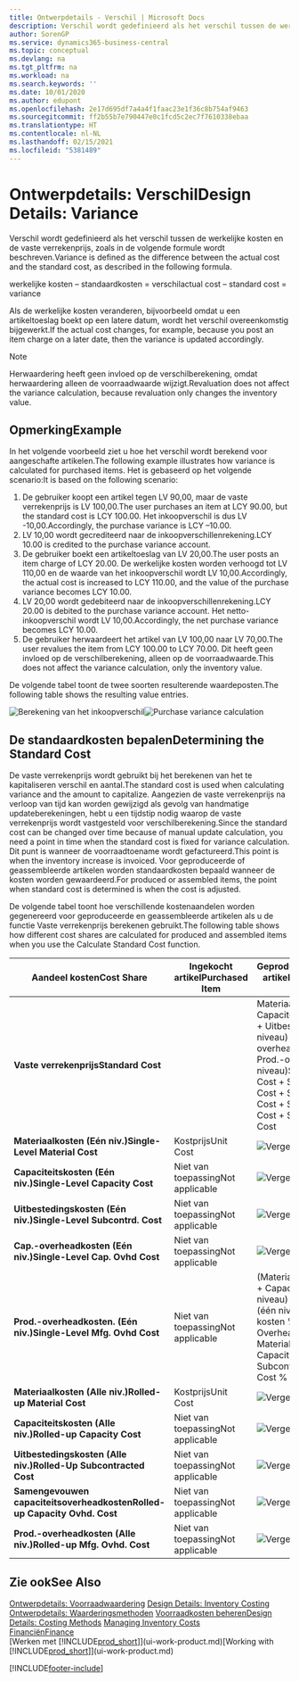 ```yaml
---
title: Ontwerpdetails - Verschil | Microsoft Docs
description: Verschil wordt gedefinieerd als het verschil tussen de werkelijke kosten en de vaste verrekenprijs, zoals in de volgende formule wordt beschreven.
author: SorenGP
ms.service: dynamics365-business-central
ms.topic: conceptual
ms.devlang: na
ms.tgt_pltfrm: na
ms.workload: na
ms.search.keywords: ''
ms.date: 10/01/2020
ms.author: edupont
ms.openlocfilehash: 2e17d695df7a4a4f1faac23e1f36c8b754af9463
ms.sourcegitcommit: ff2b55b7e790447e0c1fcd5c2ec7f7610338ebaa
ms.translationtype: HT
ms.contentlocale: nl-NL
ms.lasthandoff: 02/15/2021
ms.locfileid: "5381489"
---
```

# <a name="design-details-variance"></a><span data-ttu-id="88010-103">Ontwerpdetails: Verschil</span><span class="sxs-lookup"><span data-stu-id="88010-103">Design Details: Variance</span></span>
<span data-ttu-id="88010-104">Verschil wordt gedefinieerd als het verschil tussen de werkelijke kosten en de vaste verrekenprijs, zoals in de volgende formule wordt beschreven.</span><span class="sxs-lookup"><span data-stu-id="88010-104">Variance is defined as the difference between the actual cost and the standard cost, as described in the following formula.</span></span>  

 <span data-ttu-id="88010-105">werkelijke kosten – standaardkosten = verschil</span><span class="sxs-lookup"><span data-stu-id="88010-105">actual cost – standard cost = variance</span></span>  

 <span data-ttu-id="88010-106">Als de werkelijke kosten veranderen, bijvoorbeeld omdat u een artikeltoeslag boekt op een latere datum, wordt het verschil overeenkomstig bijgewerkt.</span><span class="sxs-lookup"><span data-stu-id="88010-106">If the actual cost changes, for example, because you post an item charge on a later date, then the variance is updated accordingly.</span></span>  

> [!NOTE]  
>  <span data-ttu-id="88010-107">Herwaardering heeft geen invloed op de verschilberekening, omdat herwaardering alleen de voorraadwaarde wijzigt.</span><span class="sxs-lookup"><span data-stu-id="88010-107">Revaluation does not affect the variance calculation, because revaluation only changes the inventory value.</span></span>  

## <a name="example"></a><span data-ttu-id="88010-108">Opmerking</span><span class="sxs-lookup"><span data-stu-id="88010-108">Example</span></span>  
 <span data-ttu-id="88010-109">In het volgende voorbeeld ziet u hoe het verschil wordt berekend voor aangeschafte artikelen.</span><span class="sxs-lookup"><span data-stu-id="88010-109">The following example illustrates how variance is calculated for purchased items.</span></span> <span data-ttu-id="88010-110">Het is gebaseerd op het volgende scenario:</span><span class="sxs-lookup"><span data-stu-id="88010-110">It is based on the following scenario:</span></span>  

1.  <span data-ttu-id="88010-111">De gebruiker koopt een artikel tegen LV 90,00, maar de vaste verrekenprijs is LV 100,00.</span><span class="sxs-lookup"><span data-stu-id="88010-111">The user purchases an item at LCY 90.00, but the standard cost is LCY 100.00.</span></span> <span data-ttu-id="88010-112">Het inkoopverschil is dus LV -10,00.</span><span class="sxs-lookup"><span data-stu-id="88010-112">Accordingly, the purchase variance is LCY –10.00.</span></span>  
2.  <span data-ttu-id="88010-113">LV 10,00 wordt gecrediteerd naar de inkoopverschillenrekening.</span><span class="sxs-lookup"><span data-stu-id="88010-113">LCY 10.00 is credited to the purchase variance account.</span></span>  
3.  <span data-ttu-id="88010-114">De gebruiker boekt een artikeltoeslag van LV 20,00.</span><span class="sxs-lookup"><span data-stu-id="88010-114">The user posts an item charge of LCY 20.00.</span></span> <span data-ttu-id="88010-115">De werkelijke kosten worden verhoogd tot LV 110,00 en de waarde van het inkoopverschil wordt LV 10,00.</span><span class="sxs-lookup"><span data-stu-id="88010-115">Accordingly, the actual cost is increased to LCY 110.00, and the value of the purchase variance becomes LCY 10.00.</span></span>  
4.  <span data-ttu-id="88010-116">LV 20,00 wordt gedebiteerd naar de inkoopverschillenrekening.</span><span class="sxs-lookup"><span data-stu-id="88010-116">LCY 20.00 is debited to the purchase variance account.</span></span> <span data-ttu-id="88010-117">Het netto-inkoopverschil wordt LV 10,00.</span><span class="sxs-lookup"><span data-stu-id="88010-117">Accordingly, the net purchase variance becomes LCY 10.00.</span></span>  
5.  <span data-ttu-id="88010-118">De gebruiker herwaardeert het artikel van LV 100,00 naar LV 70,00.</span><span class="sxs-lookup"><span data-stu-id="88010-118">The user revalues the item from LCY 100.00 to LCY 70.00.</span></span> <span data-ttu-id="88010-119">Dit heeft geen invloed op de verschilberekening, alleen op de voorraadwaarde.</span><span class="sxs-lookup"><span data-stu-id="88010-119">This does not affect the variance calculation, only the inventory value.</span></span>  

 <span data-ttu-id="88010-120">De volgende tabel toont de twee soorten resulterende waardeposten.</span><span class="sxs-lookup"><span data-stu-id="88010-120">The following table shows the resulting value entries.</span></span>  

 <span data-ttu-id="88010-121">![Berekening van het inkoopverschil](media/design_details_inventory_costing_11_purchase_variance.png "Berekening van het inkoopverschil")</span><span class="sxs-lookup"><span data-stu-id="88010-121">![Purchase variance calculation](media/design_details_inventory_costing_11_purchase_variance.png "Purchase variance calculation")</span></span>  

## <a name="determining-the-standard-cost"></a><span data-ttu-id="88010-122">De standaardkosten bepalen</span><span class="sxs-lookup"><span data-stu-id="88010-122">Determining the Standard Cost</span></span>  
 <span data-ttu-id="88010-123">De vaste verrekenprijs wordt gebruikt bij het berekenen van het te kapitaliseren verschil en aantal.</span><span class="sxs-lookup"><span data-stu-id="88010-123">The standard cost is used when calculating variance and the amount to capitalize.</span></span> <span data-ttu-id="88010-124">Aangezien de vaste verrekenprijs na verloop van tijd kan worden gewijzigd als gevolg van handmatige updateberekeningen, hebt u een tijdstip nodig waarop de vaste verrekenprijs wordt vastgesteld voor verschilberekening.</span><span class="sxs-lookup"><span data-stu-id="88010-124">Since the standard cost can be changed over time because of manual update calculation, you need a point in time when the standard cost is fixed for variance calculation.</span></span> <span data-ttu-id="88010-125">Dit punt is wanneer de voorraadtoename wordt gefactureerd.</span><span class="sxs-lookup"><span data-stu-id="88010-125">This point is when the inventory increase is invoiced.</span></span> <span data-ttu-id="88010-126">Voor geproduceerde of geassembleerde artikelen worden standaardkosten bepaald wanneer de kosten worden gewaardeerd.</span><span class="sxs-lookup"><span data-stu-id="88010-126">For produced or assembled items, the point when standard cost is determined is when the cost is adjusted.</span></span>  

 <span data-ttu-id="88010-127">De volgende tabel toont hoe verschillende kostenaandelen worden gegenereerd voor geproduceerde en geassembleerde artikelen als u de functie Vaste verrekenprijs berekenen gebruikt.</span><span class="sxs-lookup"><span data-stu-id="88010-127">The following table shows how different cost shares are calculated for produced and assembled items when you use the Calculate Standard Cost function.</span></span>  

|<span data-ttu-id="88010-128">Aandeel kosten</span><span class="sxs-lookup"><span data-stu-id="88010-128">Cost Share</span></span>|<span data-ttu-id="88010-129">Ingekocht artikel</span><span class="sxs-lookup"><span data-stu-id="88010-129">Purchased Item</span></span>|<span data-ttu-id="88010-130">Geproduceerd/geassembleerd artikel</span><span class="sxs-lookup"><span data-stu-id="88010-130">Produced/Assembled Item</span></span>|  
|----------------|--------------------|------------------------------|  
|<span data-ttu-id="88010-131">**Vaste verrekenprijs**</span><span class="sxs-lookup"><span data-stu-id="88010-131">**Standard Cost**</span></span>||<span data-ttu-id="88010-132">Materiaalkosten (één niveau) + Capaciteitskosten (één niveau) + Uitbestedingskosten (één niveau) + Cap.-overheadkosten (één niveau) + Prod.-overheadkosten (één niveau)</span><span class="sxs-lookup"><span data-stu-id="88010-132">Single-Level Material Cost + Single-Level Capacity Cost + Single-Level Subcontrd. Cost + Single-Level Cap. Ovhd. Cost + Single-Level Mfg. Ovhd. Cost</span></span>|  
|<span data-ttu-id="88010-133">**Materiaalkosten (Eén niv.)**</span><span class="sxs-lookup"><span data-stu-id="88010-133">**Single-Level Material Cost**</span></span>|<span data-ttu-id="88010-134">Kostprijs</span><span class="sxs-lookup"><span data-stu-id="88010-134">Unit Cost</span></span>|<span data-ttu-id="88010-135">![Vergelijking 1](media/design_details_inventory_costing_11_equation_1.png "Vergelijking 1")</span><span class="sxs-lookup"><span data-stu-id="88010-135">![Equation 1](media/design_details_inventory_costing_11_equation_1.png "Equation 1")</span></span>|  
|<span data-ttu-id="88010-136">**Capaciteitskosten (Eén niv.)**</span><span class="sxs-lookup"><span data-stu-id="88010-136">**Single-Level Capacity Cost**</span></span>|<span data-ttu-id="88010-137">Niet van toepassing</span><span class="sxs-lookup"><span data-stu-id="88010-137">Not applicable</span></span>|<span data-ttu-id="88010-138">![Vergelijking 2](media/design_details_inventory_costing_11_equation_2.png "Vergelijking 2")</span><span class="sxs-lookup"><span data-stu-id="88010-138">![Equation 2](media/design_details_inventory_costing_11_equation_2.png "Equation 2")</span></span>|  
|<span data-ttu-id="88010-139">**Uitbestedingskosten (Eén niv.)**</span><span class="sxs-lookup"><span data-stu-id="88010-139">**Single-Level Subcontrd. Cost**</span></span>|<span data-ttu-id="88010-140">Niet van toepassing</span><span class="sxs-lookup"><span data-stu-id="88010-140">Not applicable</span></span>|<span data-ttu-id="88010-141">![Vergelijking 3](media/design_details_inventory_costing_11_equation_3.png "Vergelijking 3")</span><span class="sxs-lookup"><span data-stu-id="88010-141">![Equation 3](media/design_details_inventory_costing_11_equation_3.png "Equation 3")</span></span>|  
|<span data-ttu-id="88010-142">**Cap.-overheadkosten (Eén niv.)**</span><span class="sxs-lookup"><span data-stu-id="88010-142">**Single-Level Cap. Ovhd Cost**</span></span>|<span data-ttu-id="88010-143">Niet van toepassing</span><span class="sxs-lookup"><span data-stu-id="88010-143">Not applicable</span></span>|<span data-ttu-id="88010-144">![Vergelijking 4](media/design_details_inventory_costing_11_equation_4.png "Vergelijking 4")</span><span class="sxs-lookup"><span data-stu-id="88010-144">![Equation 4](media/design_details_inventory_costing_11_equation_4.png "Equation 4")</span></span>|  
|<span data-ttu-id="88010-145">**Prod.-overheadkosten. (Eén niv.)**</span><span class="sxs-lookup"><span data-stu-id="88010-145">**Single-Level Mfg. Ovhd Cost**</span></span>|<span data-ttu-id="88010-146">Niet van toepassing</span><span class="sxs-lookup"><span data-stu-id="88010-146">Not applicable</span></span>|<span data-ttu-id="88010-147">(Materiaalkosten (één niveau) + Capaciteitskosten (één niveau) + Uitbestedingskosten (één niveau)) \* Indirecte kosten % / 100 + Overheadtarief</span><span class="sxs-lookup"><span data-stu-id="88010-147">(Single-Level Material Cost + Single-Level Capacity Cost + Single-Level Subcontrd. Cost) \* Indirect Cost % / 100 + Overhead Rate</span></span>|  
|<span data-ttu-id="88010-148">**Materiaalkosten (Alle niv.)**</span><span class="sxs-lookup"><span data-stu-id="88010-148">**Rolled-up Material Cost**</span></span>|<span data-ttu-id="88010-149">Kostprijs</span><span class="sxs-lookup"><span data-stu-id="88010-149">Unit Cost</span></span>|<span data-ttu-id="88010-150">![Vergelijking 5](media/design_details_inventory_costing_11_equation_5.png "Vergelijking 5")</span><span class="sxs-lookup"><span data-stu-id="88010-150">![Equation 5](media/design_details_inventory_costing_11_equation_5.png "Equation 5")</span></span>|  
|<span data-ttu-id="88010-151">**Capaciteitskosten (Alle niv.)**</span><span class="sxs-lookup"><span data-stu-id="88010-151">**Rolled-up Capacity Cost**</span></span>|<span data-ttu-id="88010-152">Niet van toepassing</span><span class="sxs-lookup"><span data-stu-id="88010-152">Not applicable</span></span>|<span data-ttu-id="88010-153">![Vergelijking 6](media/design_details_inventory_costing_11_equation_6.png "Vergelijking 6")</span><span class="sxs-lookup"><span data-stu-id="88010-153">![Equation 6](media/design_details_inventory_costing_11_equation_6.png "Equation 6")</span></span>|  
|<span data-ttu-id="88010-154">**Uitbestedingskosten (Alle niv.)**</span><span class="sxs-lookup"><span data-stu-id="88010-154">**Rolled-Up Subcontracted Cost**</span></span>|<span data-ttu-id="88010-155">Niet van toepassing</span><span class="sxs-lookup"><span data-stu-id="88010-155">Not applicable</span></span>|<span data-ttu-id="88010-156">![Vergelijking 7](media/design_details_inventory_costing_11_equation_7.png "Vergelijking 7")</span><span class="sxs-lookup"><span data-stu-id="88010-156">![Equation 7](media/design_details_inventory_costing_11_equation_7.png "Equation 7")</span></span>|  
|<span data-ttu-id="88010-157">**Samengevouwen capaciteitsoverheadkosten**</span><span class="sxs-lookup"><span data-stu-id="88010-157">**Rolled-up Capacity Ovhd. Cost**</span></span>|<span data-ttu-id="88010-158">Niet van toepassing</span><span class="sxs-lookup"><span data-stu-id="88010-158">Not applicable</span></span>|<span data-ttu-id="88010-159">![Vergelijking 8](media/design_details_inventory_costing_11_equation_8.png "Vergelijking 8")</span><span class="sxs-lookup"><span data-stu-id="88010-159">![Equation 8](media/design_details_inventory_costing_11_equation_8.png "Equation 8")</span></span>|  
|<span data-ttu-id="88010-160">**Prod.-overheadkosten (Alle niv.)**</span><span class="sxs-lookup"><span data-stu-id="88010-160">**Rolled-up Mfg. Ovhd. Cost**</span></span>|<span data-ttu-id="88010-161">Niet van toepassing</span><span class="sxs-lookup"><span data-stu-id="88010-161">Not applicable</span></span>|<span data-ttu-id="88010-162">![Vergelijking 9](media/design_details_inventory_costing_11_equation_9.png "Vergelijking 9")</span><span class="sxs-lookup"><span data-stu-id="88010-162">![Equation 9](media/design_details_inventory_costing_11_equation_9.png "Equation 9")</span></span>|  

## <a name="see-also"></a><span data-ttu-id="88010-163">Zie ook</span><span class="sxs-lookup"><span data-stu-id="88010-163">See Also</span></span>  
 <span data-ttu-id="88010-164">[Ontwerpdetails: Voorraadwaardering](design-details-inventory-costing.md) </span><span class="sxs-lookup"><span data-stu-id="88010-164">[Design Details: Inventory Costing](design-details-inventory-costing.md) </span></span>  
 <span data-ttu-id="88010-165">[Ontwerpdetails: Waarderingsmethoden](design-details-costing-methods.md) [Voorraadkosten beheren](finance-manage-inventory-costs.md)</span><span class="sxs-lookup"><span data-stu-id="88010-165">[Design Details: Costing Methods](design-details-costing-methods.md) [Managing Inventory Costs](finance-manage-inventory-costs.md)</span></span>  
 [<span data-ttu-id="88010-166">Financiën</span><span class="sxs-lookup"><span data-stu-id="88010-166">Finance</span></span>](finance.md)  
 <span data-ttu-id="88010-167">[Werken met [!INCLUDE[prod_short](includes/prod_short.md)]](ui-work-product.md)</span><span class="sxs-lookup"><span data-stu-id="88010-167">[Working with [!INCLUDE[prod_short](includes/prod_short.md)]](ui-work-product.md)</span></span>


[!INCLUDE[footer-include](includes/footer-banner.md)]